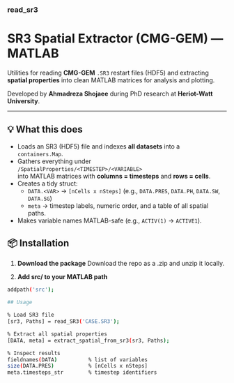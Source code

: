 ### read_sr3
# SR3 Spatial Extractor (CMG-GEM) — MATLAB

Utilities for reading **CMG-GEM** `.SR3` restart files (HDF5) and extracting **spatial properties** into clean MATLAB matrices for analysis and plotting.

Developed by **Ahmadreza Shojaee** during PhD research at **Heriot-Watt University**.

---

## 💡 What this does

- Loads an SR3 (HDF5) file and indexes **all datasets** into a `containers.Map`.
- Gathers everything under  
  `/SpatialProperties/<TIMESTEP>/<VARIABLE>`  
  into MATLAB matrices with **columns = timesteps** and **rows = cells**.
- Creates a tidy struct:
  - `DATA.<VAR>` → `[nCells x nSteps]` (e.g., `DATA.PRES`, `DATA.PH`, `DATA.SW`, `DATA.SG`)
  - `meta` → timestep labels, numeric order, and a table of all spatial paths.
- Makes variable names MATLAB-safe (e.g., `ACTIV(1)` → `ACTIVE1`).

## 📦 Installation

1) **Download the package**
Download the repo as a .zip and unzip it locally.

2) **Add src/ to your MATLAB path**
```bash
addpath('src');

## Usage

% Load SR3 file
[sr3, Paths] = read_SR3('CASE.SR3');

% Extract all spatial properties
[DATA, meta] = extract_spatial_from_sr3(sr3, Paths);

% Inspect results
fieldnames(DATA)          % list of variables
size(DATA.PRES)           % [nCells x nSteps]
meta.timesteps_str        % timestep identifiers


